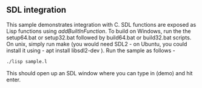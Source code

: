 ## SDL integration

This sample demonstrates integration with C. SDL functions are exposed as Lisp functions using _addBuiltInFunction_. To build on Windows, run the the setup64.bat or setup32.bat followed by build64.bat or build32.bat scripts. On unix, simply run make (you would need SDL2 - on Ubuntu, you could install it using - apt install libsdl2-dev ).
Run the sample as follows -
```bash
./lisp sample.l
```
This should open up an SDL window where you can type in (demo) and hit enter.
